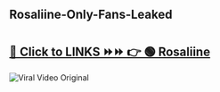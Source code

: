 
 ## Rosaliine-Only-Fans-Leaked

# <h2><a href="https://clipsfans.com/Rosaliine&ref=git">🔗 Click to LINKS ⏩⏩ 👉 🟢 Rosaliine </a></h2>

<a href="https://clipsfans.com/Rosaliine&ref=git" rel="nofollow" data-target="animated-image.originalLink"><img src="https://i.ibb.co.com/xMMVF88/686577567.gif" alt="Viral Video Original" style="max-width: 100%; display: inline-block;" data-target="animated-image.originalImage"></a>
